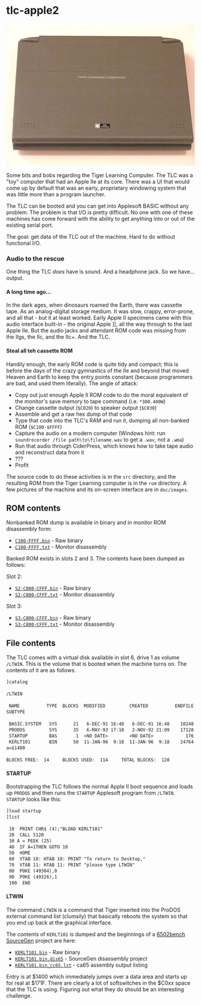 # tlc-apple2

![Image of the TLC](https://github.com/david-schmidt/tlc-apple2/blob/master/doc/images/01TLC.png)

Some bits and bobs regarding the Tiger Learning Computer.
The TLC was a "toy" computer that had an Apple IIe at its core.
There was a UI that would come up by default that was an early,
proprietary windowing system that was little more than a program launcher.

The TLC can be booted and you can get into Applesoft BASIC without any problem.
The problem is that I/O is pretty difficult.  No one with one of these 
machines has come forward with the ability to get anything into or out of the
existing serial port.

The goal: get data of the TLC out of the machine.  Hard to do without functional I/O.

### Audio to the rescue

One thing the TLC _does_ have is sound.  And a headphone jack.  So we have... output.

#### A long time ago...

In the dark ages, when dinosaurs roamed the Earth, there was cassette tape.
As an analog-digital storage medium.  It was slow, crappy, error-prone, and all
that - but it at least worked.
Early Apple II specimens came with this audio interface built-in - the original Apple ][,
all the way through to the last Apple IIe.
But the audio jacks and attendant ROM code was missing from the IIgs, the IIc, and the IIc+.
And the TLC.

#### Steal all teh cassette ROM

Handily enough, the early ROM code is quite tidy and compact; this is before the days of the crazy
gymnastics of the IIe and beyond that moved Heaven and Earth to keep the entry points constant
(because programmers are bad, and used them literally).  The angle of attack:
 * Copy out just enough Apple II ROM code to do the moral equivalent of the monitor's save memory to tape command (i.e. `*300.400W`)
 * Change cassette output (`$C020`) to speaker output (`$C030`)
 * Assemble and get a raw hex dump of that code
 * Type that code into the TLC's RAM and run it, dumping all non-banked ROM (`$C100-$FFFF`)
 * Capture the audio on a modern computer (Windows hint: run `soundrecorder /file path\to\filename.wav` to get a `.wav`, not a `.wma`)
 * Run that audio through CiderPress, which knows how to take tape audio and reconstruct data from it
 * ???
 * Profit

The source code to do these activities is in the `src` directory, and the resulting ROM from the Tiger Learning computer is in the `rom` directory.  A few pictures of the machine and its on-screen interface are in `doc/images`.

## ROM contents

Nonbanked ROM dump is available in binary and in monitor ROM disassembly form:

  * [`C100-FFFF.bin`](https://github.com/david-schmidt/tlc-apple2/blob/master/rom/C100-FFFF.bin) - Raw binary
  * [`C100-FFFF.txt`](https://github.com/david-schmidt/tlc-apple2/blob/master/rom/C100-FFFF.txt) - Monitor disassembly

Banked ROM exists in slots 2 and 3.  The contents have been dumped as follows:

  Slot 2:
  * [`S2-C800-CFFF.bin`](https://github.com/david-schmidt/tlc-apple2/blob/master/rom/S2-C800-CFFF.bin) - Raw binary
  * [`S2-C800-CFFF.txt`](https://github.com/david-schmidt/tlc-apple2/blob/master/rom/S2-C800-CFFF.txt) - Monitor disassembly

  Slot 3:
  * [`S3-C800-CFFF.bin`](https://github.com/david-schmidt/tlc-apple2/blob/master/rom/S3-C800-CFFF.bin) - Raw binary
  * [`S3-C800-CFFF.txt`](https://github.com/david-schmidt/tlc-apple2/blob/master/rom/S3-C800-CFFF.txt) - Monitor disassembly

## File contents

The TLC comes with a virtual disk available in slot 6, drive 1 as volume `/LTWIN`.  This is the volume that is booted when the machine turns on.
The contents of it are as follows:

```
]catalog

/LTWIN

 NAME          TYPE  BLOCKS  MODIFIED         CREATED          ENDFILE SUBTYPE

 BASIC.SYSTEM   SYS      21   6-DEC-91 16:48   6-DEC-91 16:48    10240
 PRODOS         SYS      35   6-MAY-93 17:10   2-NOV-92 21:09    17128
 STARTUP        BAS       1  <NO DATE>        <NO DATE>            176
 KERLT101       BIN      50  11-JAN-96  9:18  11-JAN-96  9:18    24764 a=$1400

BLOCKS FREE:  14     BLOCKS USED:  114     TOTAL BLOCKS:  128
```

#### STARTUP

Bootstrapping the TLC follows the normal Apple II boot sequence and loads up `PRODOS` and then runs the `STARTUP` Applesoft program from `/LTWIN`.
`STARTUP` looks like this:

```
]load startup
]list

 10  PRINT CHR$ (4);"BLOAD KERLT101" 
 20  CALL 5120
 30 A = PEEK (25)
 40  IF A=1THEN GOTO 10
 50  HOME
 60  VTAB 10: HTAB 10: PRINT "To return to Desktop,"
 70  VTAB 11: HTAB 11: PRINT "please type LTWIN"
 80  POKE (49304),0
 90  POKE (49326),1
 100  END
```

#### LTWIN

The command `LTWIN` is a command that Tiger inserted into the ProDOS external command list (clumsily) 
that basically reboots the system so that you end up back at the graphical interface.

The contents of `KERLT101` is dumped and the beginnings of a [6502bench SourceGen](https://github.com/fadden/6502bench/releases) project are here:

  * [`KERLT101.bin`](https://github.com/david-schmidt/tlc-apple2/blob/master/file/KERLT101.bin) - Raw binary
  * [`KERLT101.bin.dis65`](https://github.com/david-schmidt/tlc-apple2/blob/master/file/KERLT101.bin.dis65) - SourceGen disassembly project
  * [`KERLT101.bin_cc65.lst`](https://github.com/david-schmidt/tlc-apple2/blob/master/file/KERLT101.bin_cc65.lst) - ca65 assembly output listing

Entry is at $1400 which immediately jumps over a data area and starts up for real at $171F.  There are clearly a lot of softswitches in the $C0xx space
that the TLC is using.  Figuring out what they do should be an interesting challenge.

